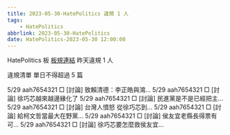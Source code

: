 ```yaml
---
title: 2023-05-30-HatePolitics 違規 1 人
tags:
    - HatePolitics
abbrlink: 2023-05-30-HatePolitics
date: HatePolitics-2023-05-30 12:00:00
---
```

HatePolitics 板 [板規連結](https://www.ptt.cc/bbs/HatePolitics/M.1617115262.A.D60.html)
昨天違規 1 人
<!-- more -->

違規清單
單日不得超過 5 篇

5/29 aah7654321 □ [討論] 致賴清德：李正皓與鴻…
5/29 aah7654321 □ [討論] 徐巧芯越來越邊緣化了
5/29 aah7654321 □ [討論] 民進黨是不是已經把主…
5/29 aah7654321 □ [討論] 台灣人憤怒 從徐巧芯到…
5/29 aah7654321 □ [討論] 給柯文哲當最大在野黨…
5/29 aah7654321 □ [討論] 侯友宜老縣長得票有可…
5/29 aah7654321 □ [討論] 徐巧芯要怎麼救侯友宜…